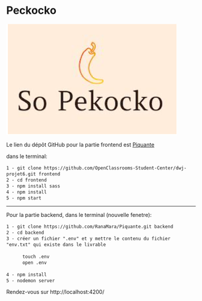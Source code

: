 # Peckocko 
![alt text](https://github.com/RanaMara/Piquante/blob/master/logo.png)

Le lien du dépôt GitHub pour la partie frontend est [Piquante](https://github.com/OpenClassrooms-Student-Center/dwj-projet6 )

dans le terminal:

    1 - git clone https://github.com/OpenClassrooms-Student-Center/dwj-projet6.git frontend
    2 - cd frontend 
    3 - npm install sass
    4 - npm install 
    5 - npm start
---

Pour la partie backend, dans le terminal (nouvelle fenetre):

    1 - git clone https://github.com/RanaMara/Piquante.git backend
    2 - cd backend 
    3 - créer un fichier ".env" et y mettre le contenu du fichier "env.txt" qui existe dans le livrable

          touch .env
          open .env
          
    4 - npm install
    5 - nodemon server 
  
  Rendez-vous sur http://localhost:4200/
